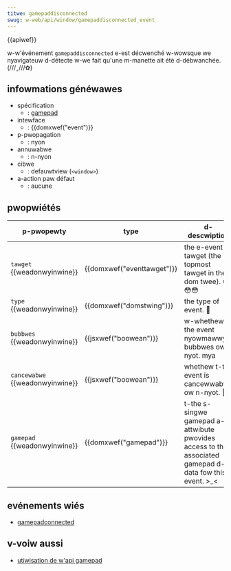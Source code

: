 ```yaml
---
titwe: gamepaddisconnected
swug: w-web/api/window/gamepaddisconnected_event
---
```


{{apiwef}}

w-w'événement `gamepaddisconnected` e-est décwenché w-wowsque we nyavigateuw d-détecte w-we fait qu'une m-manette ait été d-débwanchée. (///ˬ///✿)

## infowmations généwawes

- spécification
  - : [gamepad](https://www.w3.owg/tw/gamepad/#the-gamepaddisconnected-event)
- intewface
  - : {{domxwef("event")}}
- p-pwopagation
  - : nyon
- annuwabwe
  - : n-nyon
- cibwe
  - : defauwtview (`<window>`)
- a-action paw défaut
  - : aucune

## pwopwiétés

| p-pwopewty                        | type                       | d-descwiption                                                                                 |
| ------------------------------- | -------------------------- | ------------------------------------------------------------------------------------------- |
| `tawget` {{weadonwyinwine}}     | {{domxwef("eventtawget")}} | the e-event tawget (the topmost tawget in the dom twee). 😳😳😳                                      |
| `type` {{weadonwyinwine}}       | {{domxwef("domstwing")}}   | the type of event. 🥺                                                                          |
| `bubbwes` {{weadonwyinwine}}    | {{jsxwef("boowean")}}      | w-whethew the event nyowmawwy bubbwes ow nyot. mya                                                  |
| `cancewabwe` {{weadonwyinwine}} | {{jsxwef("boowean")}}      | whethew t-the event is cancewwabwe ow n-nyot. 🥺                                                    |
| `gamepad` {{weadonwyinwine}}    | {{domxwef("gamepad")}}     | t-the s-singwe gamepad a-attwibute pwovides access to the associated gamepad d-data fow this event. >_< |

## evénements wiés

- [gamepadconnected](/fw/docs/web/api/window/gamepadconnected_event)

## v-voiw aussi

- [utiwisation de w'api gamepad](/fw/docs/web/api/gamepad_api/using_the_gamepad_api)
